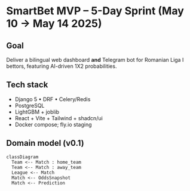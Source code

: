 # SmartBet MVP – 5-Day Sprint (May 10 → May 14 2025)

## Goal
Deliver a bilingual web dashboard **and** Telegram bot for Romanian Liga I bettors, featuring AI-driven 1X2 probabilities.

## Tech stack
- Django 5 • DRF • Celery/Redis
- PostgreSQL
- LightGBM + joblib
- React + Vite + Tailwind + shadcn/ui
- Docker compose; fly.io staging

## Domain model (v0.1)
```mermaid
classDiagram
  Team <-- Match : home_team
  Team <-- Match : away_team
  League <-- Match
  Match <-- OddsSnapshot
  Match <-- Prediction